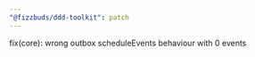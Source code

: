 ```yaml
---
"@fizzbuds/ddd-toolkit": patch
---
```


fix(core): wrong outbox scheduleEvents behaviour with 0 events
